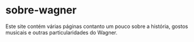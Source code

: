 # sobre-wagner
Este site contém várias páginas contanto um pouco sobre a história, gostos musicais e outras particularidades do Wagner.
